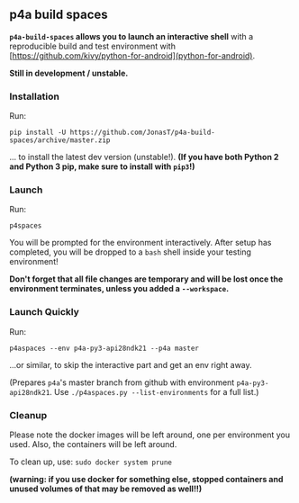 
## p4a build spaces

**`p4a-build-spaces` allows you to launch an interactive
shell** with a reproducible build and test environment with
[https://github.com/kivy/python-for-android](python-for-android).

**Still in development / unstable.**

### Installation

Run:

`pip install -U https://github.com/JonasT/p4a-build-spaces/archive/master.zip`

... to install the latest dev version (unstable!).
**(If you have both Python 2 and Python 3 pip, make sure to install with `pip3`!)**

### Launch

Run:

`p4spaces`

You will be prompted for the environment interactively.
After setup has completed, you will be dropped to a `bash` shell inside
your testing environment!

**Don't forget that all file changes are temporary and will be lost once
the environment terminates, unless you added a `--workspace`.**

### Launch Quickly

Run:

`p4aspaces --env p4a-py3-api28ndk21 --p4a master`

...or similar, to skip the interactive part and get an env right away.

(Prepares `p4a`'s master branch from github with environment
`p4a-py3-api28ndk21`. Use `./p4aspaces.py --list-environments` for
a full list.)

### Cleanup

Please note the docker images will be left around, one per environment
you used. Also, the containers will be left around.

To clean up, use: `sudo docker system prune`

**(warning: if you use docker for something else, stopped containers
and unused volumes of that may be removed as well!!)**


